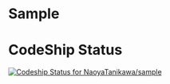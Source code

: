 # Sample

# CodeShip Status
[ ![Codeship Status for NaoyaTanikawa/sample](https://app.codeship.com/projects/e34fa800-c840-0135-94ae-227ea724099c/status?branch=master)](https://app.codeship.com/projects/261531)